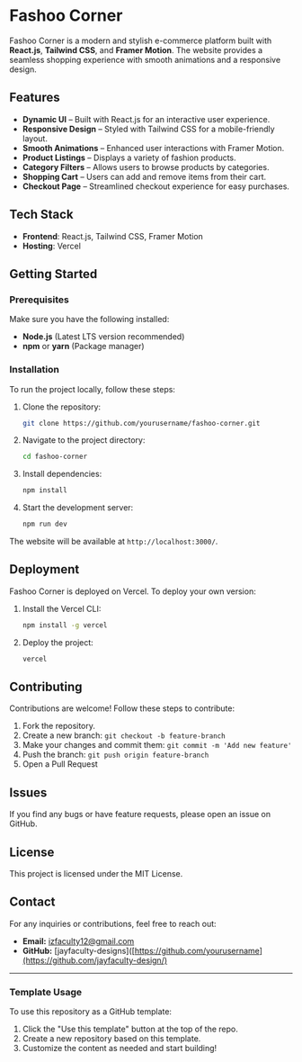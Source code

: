 # Fashoo Corner

Fashoo Corner is a modern and stylish e-commerce platform built with **React.js**, **Tailwind CSS**, and **Framer Motion**. The website provides a seamless shopping experience with smooth animations and a responsive design.

## Features

- **Dynamic UI** – Built with React.js for an interactive user experience.
- **Responsive Design** – Styled with Tailwind CSS for a mobile-friendly layout.
- **Smooth Animations** – Enhanced user interactions with Framer Motion.
- **Product Listings** – Displays a variety of fashion products.
- **Category Filters** – Allows users to browse products by categories.
- **Shopping Cart** – Users can add and remove items from their cart.
- **Checkout Page** – Streamlined checkout experience for easy purchases.

## Tech Stack

- **Frontend**: React.js, Tailwind CSS, Framer Motion
- **Hosting**: Vercel

## Getting Started

### Prerequisites

Make sure you have the following installed:

- **Node.js** (Latest LTS version recommended)
- **npm** or **yarn** (Package manager)

### Installation

To run the project locally, follow these steps:

1. Clone the repository:
   ```sh
   git clone https://github.com/yourusername/fashoo-corner.git
   ```
2. Navigate to the project directory:
   ```sh
   cd fashoo-corner
   ```
3. Install dependencies:
   ```sh
   npm install
   ```
4. Start the development server:
   ```sh
   npm run dev
   ```

The website will be available at `http://localhost:3000/`.

## Deployment

Fashoo Corner is deployed on Vercel. To deploy your own version:

1. Install the Vercel CLI:
   ```sh
   npm install -g vercel
   ```
2. Deploy the project:
   ```sh
   vercel
   ```

## Contributing

Contributions are welcome! Follow these steps to contribute:

1. Fork the repository.
2. Create a new branch: `git checkout -b feature-branch`
3. Make your changes and commit them: `git commit -m 'Add new feature'`
4. Push the branch: `git push origin feature-branch`
5. Open a Pull Request

## Issues

If you find any bugs or have feature requests, please open an issue on GitHub.

## License

This project is licensed under the MIT License.

## Contact

For any inquiries or contributions, feel free to reach out:

- **Email:** izfaculty12@gmail.com
- **GitHub:** [jayfaculty-designs]([https://github.com/yourusername](https://github.com/jayfaculty-design/)

---

### Template Usage

To use this repository as a GitHub template:

1. Click the "Use this template" button at the top of the repo.
2. Create a new repository based on this template.
3. Customize the content as needed and start building!

